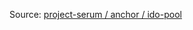 Source: [project-serum / anchor / ido-pool](https://github.com/project-serum/anchor/tree/master/tests/ido-pool)
